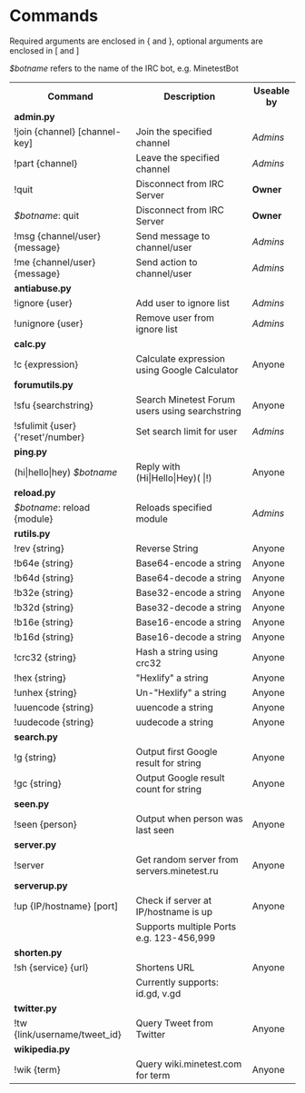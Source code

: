 Commands
========
Required arguments are enclosed in { and }, optional arguments are enclosed in \[ and \]

<i>$botname</i> refers to the name of the IRC bot, e.g. MinetestBot

<table>
    <tr> <th>Command</th>                           <th>Description</th>                                    <th>Useable by</th>    </tr>
    <tr> <td><b>admin.py</b></td>                   <td></td>                                               <td></td>              </tr>
    <tr> <td>!join {channel} [channel-key]</td>     <td>Join the specified channel</td>                     <td><i>Admins</i></td> </tr>
    <tr> <td>!part {channel}</td>                   <td>Leave the specified channel</td>                    <td><i>Admins</i></td> </tr>
    <tr> <td>!quit</td>                             <td>Disconnect from IRC Server</td>                     <td><b>Owner</b></td>  </tr>
    <tr> <td><i>$botname</i>: quit</td>             <td>Disconnect from IRC Server</td>                     <td><b>Owner</b></td>  </tr>
    <tr> <td>!msg {channel/user} {message}</td>     <td>Send message to channel/user</td>                   <td><i>Admins</i></td> </tr>
    <tr> <td>!me {channel/user} {message}</td>      <td>Send action to channel/user</td>                    <td><i>Admins</i></td> </tr>
    <tr> <td><b>antiabuse.py</b></td>               <td></td>                                               <td></td>              </tr>
    <tr> <td>!ignore {user}</td>                    <td>Add user to ignore list</td>                        <td><i>Admins</i></td> </tr>
    <tr> <td>!unignore {user}</td>                  <td>Remove user from ignore list</td>                   <td><i>Admins</i></td> </tr>
    <tr> <td><b>calc.py</b></td>                    <td></td>                                               <td></td>              </tr>
    <tr> <td>!c {expression}</td>                   <td>Calculate expression using Google Calculator</td>   <td>Anyone</td>        </tr>
    <tr> <td><b>forumutils.py</b></td>              <td></td>                                               <td></td>              </tr>
    <tr> <td>!sfu {searchstring}</td>               <td>Search Minetest Forum users using searchstring</td> <td>Anyone</td>        </tr>
    <tr> <td>!sfulimit {user} {'reset'/number}</td> <td>Set search limit for user</td>                      <td><i>Admins</i></td> </tr>
    <tr> <td><b>ping.py</b></td>                    <td></td>                                               <td></td>              </tr>
    <tr> <td>(hi|hello|hey) <i>$botname</i></td>    <td>Reply with (Hi|Hello|Hey)( |!)</td>                 <td>Anyone</td>        </tr>
    <tr> <td><b>reload.py</b></td>                  <td></td>                                               <td></td>              </tr>
    <tr> <td><i>$botname</i>: reload {module}</td>  <td>Reloads specified module</td>                       <td><i>Admins</i></td> </tr>
    <tr> <td><b>rutils.py</b></td>                  <td></td>                                               <td></td>              </tr>
    <tr> <td>!rev {string}</td>                     <td>Reverse String</td>                                 <td>Anyone</td>        </tr>
    <tr> <td>!b64e {string}</td>                    <td>Base64-encode a string</td>                         <td>Anyone</td>        </tr>
    <tr> <td>!b64d {string}</td>                    <td>Base64-decode a string</td>                         <td>Anyone</td>        </tr>
    <tr> <td>!b32e {string}</td>                    <td>Base32-encode a string</td>                         <td>Anyone</td>        </tr>
    <tr> <td>!b32d {string}</td>                    <td>Base32-decode a string</td>                         <td>Anyone</td>        </tr>
    <tr> <td>!b16e {string}</td>                    <td>Base16-encode a string</td>                         <td>Anyone</td>        </tr>
    <tr> <td>!b16d {string}</td>                    <td>Base16-decode a string</td>                         <td>Anyone</td>        </tr>
    <tr> <td>!crc32 {string}</td>                   <td>Hash a string using crc32</td>                      <td>Anyone</td>        </tr>
    <tr> <td>!hex {string}</td>                     <td>"Hexlify" a string</td>                             <td>Anyone</td>        </tr>
    <tr> <td>!unhex {string}</td>                   <td>Un-"Hexlify" a string</td>                          <td>Anyone</td>        </tr>
    <tr> <td>!uuencode {string}</td>                <td>uuencode a string</td>                              <td>Anyone</td>        </tr>
    <tr> <td>!uudecode {string}</td>                <td>uudecode a string</td>                              <td>Anyone</td>        </tr>
    <tr> <td><b>search.py</b></td>                  <td></td>                                               <td></td>              </tr>
    <tr> <td>!g {string}</td>                       <td>Output first Google result for string</td>          <td>Anyone</td>        </tr>
    <tr> <td>!gc {string}</td>                      <td>Output Google result count for string</td>          <td>Anyone</td>        </tr>
    <tr> <td><b>seen.py</b></td>                    <td></td>                                               <td></td>              </tr>
    <tr> <td>!seen {person}</td>                    <td>Output when person was last seen</td>               <td>Anyone</td>        </tr>
    <tr> <td><b>server.py</b></td>                  <td></td>                                               <td></td>              </tr>
    <tr> <td>!server</td>                           <td>Get random server from servers.minetest.ru</td>     <td>Anyone</td>        </tr>
    <tr> <td><b>serverup.py</b></td>                <td></td>                                               <td></td>              </tr>
    <tr> <td>!up {IP/hostname} [port]</td>          <td>Check if server at IP/hostname is up</td>           <td>Anyone</td>        </tr>
    <tr> <td></td>                                  <td>Supports multiple Ports e.g. 123-456,999</td>       <td></td>              </tr>
    <tr> <td><b>shorten.py</b></td>                 <td></td>                                               <td></td>              </tr>
    <tr> <td>!sh {service} {url}</td>               <td>Shortens URL</td>                                   <td>Anyone</td>        </tr>
    <tr> <td></td>                                  <td>Currently supports: id.gd, v.gd</td>                <td></td>              </tr>
    <tr> <td><b>twitter.py</b></td>                 <td></td>                                               <td></td>              </tr>
    <tr> <td>!tw {link/username/tweet_id}</td>      <td>Query Tweet from Twitter</td>                       <td>Anyone</td>        </tr>
    <tr> <td><b>wikipedia.py</b></td>               <td></td>                                               <td></td>              </tr>
    <tr> <td>!wik {term}</td>                       <td>Query wiki.minetest.com for term</td>                <td>Anyone</td>        </tr>
</table>
